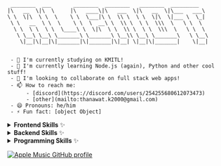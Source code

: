 ```
 ________  ___       ________  ________   ________  _________   
|\   __  \|\  \     |\   ____\|\   ___  \|\   __  \|\___   ___\ 
\ \  \|\  \ \  \    \ \  \___|\ \  \\ \  \ \  \|\  \|___ \  \_| 
 \ \   __  \ \  \    \ \  \  __\ \  \\ \  \ \  \\\  \   \ \  \  
  \ \  \ \  \ \  \____\ \  \|\  \ \  \\ \  \ \  \\\  \   \ \  \ 
   \ \__\ \__\ \_______\ \_______\ \__\\ \__\ \_______\   \ \__\
    \|__|\|__|\|_______|\|_______|\|__| \|__|\|_______|    \|__|                                                            
                                                              
```

``` 
 - 🔭 I'm currently studying on KMITL!
 - 🌱 I'm currently learning Node.js (again), Python and other cool stuff!
 - 👯 I'm looking to collaborate on full stack web apps!
 - 📫 How to reach me: 
      - [discord](https://discord.com/users/254255680612073473)  
      - [other](mailto:thanawat.k2000@gmail.com)
 - 😄 Pronouns: he/him
 - ⚡ Fun fact: [object Object]
```
<details>
<summary><b>Frontend Skills</b> ✨</summary>
<span style="display:flex; gap:10px;">
    <img src="https://img.shields.io/badge/HTML5-E34F26?style=for-the-badge&logo=html5&logoColor=white">
    <img src="https://img.shields.io/badge/CSS3-1572B6?style=for-the-badge&logo=css3&logoColor=white">
    <img src="https://img.shields.io/badge/JavaScript-F7DF1E?style=for-the-badge&logo=javascript&logoColor=black">
    <img src="https://img.shields.io/badge/React-20232A?style=for-the-badge&logo=react&logoColor=61DAFB">
    <br/>
    <img src="https://img.shields.io/badge/Bootstrap-563D7C?style=for-the-badge&logo=bootstrap&logoColor=white">
    <img src="https://img.shields.io/badge/Redux-593D88?style=for-the-badge&logo=redux&logoColor=white">
    <img src="https://img.shields.io/badge/React_Router-CA4245?style=for-the-badge&logo=react-router&logoColor=white">
</span>
</details>

<details>
<summary><b>Backend Skills</b> ✨</summary>
<span style="display:flex; gap:10px;">
    <img src="https://img.shields.io/badge/Node.js-43853D?style=for-the-badge&logo=node.js&logoColor=white">
    <img src="https://img.shields.io/badge/Express.js-404D59?style=for-the-badge">
    <img src="https://img.shields.io/badge/MySQL-00000F?style=for-the-badge&logo=mysql&logoColor=white">
    <br/>
    <img src="https://img.shields.io/badge/MongoDB-4EA94B?style=for-the-badge&logo=mongodb&logoColor=white">
    <img src="https://img.shields.io/badge/PHP-777BB4?style=for-the-badge&logo=php&logoColor=white">
</span>
</details>

<details>
<summary><b>Programming Skills</b> ✨</summary>
  <div style="display:flex; gap:10px;">
  <img src="https://img.shields.io/badge/C-00599C?style=for-the-badge&logo=c&logoColor=white">
  <img src="https://img.shields.io/badge/C%2B%2B-00599C?style=for-the-badge&logo=c%2B%2B&logoColor=white">
  <img src="https://img.shields.io/badge/Python-3776AB?style=for-the-badge&logo=python&logoColor=white">
  <img src="https://img.shields.io/badge/Java-ED8B00?style=for-the-badge&logo=java&logoColor=white">
</div>
</details>

[![Apple Music GitHub profile](https://music-profile.rayriffy.com/theme/dark.svg?uid=000518.01faca25087e47cd9990921c0a2f67c1.1339)](https://music.apple.com/profile/algnot)

<!--- [![Spotify](https://novatorem-6wrfmlo52-algnot.vercel.app/api/spotify)](https://open.spotify.com/user/21sngcvfnm2hsogmv2rfut3kq) */ --->
